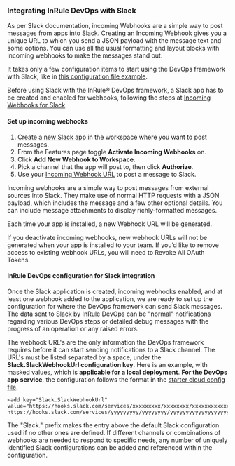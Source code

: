 ### Integrating InRule DevOps with Slack

As per Slack documentation, incoming Webhooks are a simple way to post messages from apps into Slack. Creating an Incoming Webhook gives you a unique URL to which you send a JSON payload with the message text and some options. You can use all the usual formatting and layout blocks with incoming webhooks to make the messages stand out.

It takes only a few configuration items to start using the DevOps framework with Slack, like in [this configuration file example](../config/InRuleDevOps_Slack.config).

Before using Slack with the InRule® DevOps framework, a Slack app has to be created and enabled for webhooks, following the steps at [Incoming Webhooks for Slack](https://slack.com/intl/en-ro/help/articles/115005265063-Incoming-webhooks-for-Slack).

#### Set up incoming webhooks

 1. [Create a new Slack app](https://api.slack.com/apps/new) in the workspace where you want to post messages.
 2. From the Features page toggle **Activate Incoming Webhooks** on.
 3. Click **Add New Webhook to Workspace**.
 4. Pick a channel that the app will post to, then click **Authorize**.
 5. Use your [Incoming Webhook URL](https://api.slack.com/incoming-webhooks#posting_with_webhooks) to post a message to Slack. 

Incoming webhooks are a simple way to post messages from external sources into Slack. They make use of normal HTTP requests with a JSON payload, which includes the message and a few other optional details. You can include message attachments to display richly-formatted messages.

Each time your app is installed, a new Webhook URL will be generated.

If you deactivate incoming webhooks, new webhook URLs will not be generated when your app is installed to your team. If you’d like to remove access to existing webhook URLs, you will need to Revoke All OAuth Tokens.

#### InRule DevOps configuration for Slack integration

Once the Slack application is created, incoming webhooks enabled, and at least one webhook added to the application, we are ready to set up the configuration for where the DevOps framework can send Slack messages.  The data sent to Slack by InRule DevOps can be "normal" notifications regarding various DevOps steps or detailed debug messages with the progress of an operation or any raised errors.

The webhook URL's are the only information the DevOps framework requires before it can start sending notifications to a Slack channel.  The URL's must be listed separated by a space, under the **Slack.SlackWebhookUrl configuration key**.  Here is an example, with masked values, which is **applicable for a local deployment**.  **For the DevOps app service**, the configuration follows the format in the [starter cloud config file](../config/InRule.DevOps.Runtime.Service.config.json).

```
<add key="Slack.SlackWebhookUrl" value="https://hooks.slack.com/services/xxxxxxxxx/xxxxxxxx/xxxxxxxxxxxxxxxxxxx https://hooks.slack.com/services/yyyyyyyyy/yyyyyyyy/yyyyyyyyyyyyyyyyyyy"/>
```

The "Slack." prefix makes the entry above the default Slack configuration used if no other ones are defined.  If different channels or combinations of webhooks are needed to respond to specific needs, any number of uniquely identified Slack configurations can be added and referenced within the configuration.


